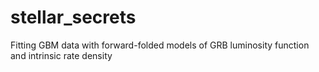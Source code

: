 # stellar_secrets
Fitting GBM data with forward-folded models of GRB luminosity function and intrinsic rate density
